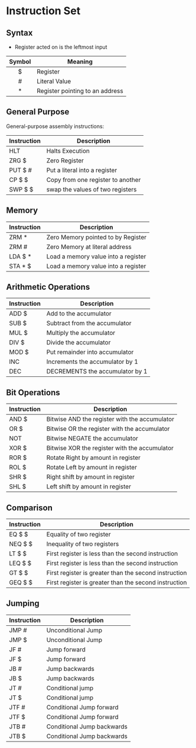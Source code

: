# Instruction Set

## Syntax

- Register acted on is the leftmost input

| Symbol | Meaning |
| :-: | -- |
| $ | Register |
| \# | Literal Value |
| \* | Register pointing to an address |

## General Purpose

General-purpose assembly instructions:

| Instruction | Description |
|--|--|
| HLT | Halts Execution |
| ZRG $ | Zero Register |
| PUT $ \#| Put a literal into a register |
| CP $ $ | Copy from one register to another|
| SWP $ $ | swap the values of two registers |

## Memory

| Instruction | Description |
|--|--|
| ZRM \* | Zero Memory pointed to by Register |
| ZRM \# | Zero Memory at literal address |
| LDA $ *| Load a memory value into a register |
| STA * $ | Load a memory value into a register |

## Arithmetic Operations

| Instruction | Description |
|--|--|
| ADD $ | Add to the accumulator |
| SUB $ | Subtract from the accumulator |
| MUL $ | Multiply the accumulator |
| DIV $ | Divide the accumulator |
| MOD $ | Put remainder into accumulator |
| INC | Increments the accumulator by 1 |
| DEC | DECREMENTS the accumulator by 1 |

## Bit Operations

| Instruction | Description |
|--|--|
| AND $| Bitwise AND the register with the accumulator |
| OR $| Bitwise OR the register with the accumulator |
| NOT | Bitwise NEGATE the accumulator |
| XOR $| Bitwise XOR the register with the accumulator |
| ROR $| Rotate Right by amount in register|
| ROL $| Rotate Left by amount in register|
| SHR $| Right shift by amount in register|
| SHL $| Left shift by amount in register|

## Comparison

| Instruction | Description |
|--|--|
| EQ $ $ | Equality of two register |
| NEQ $ $ | Inequality of two registers |
| LT $ $ | First register is less than the second instruction |
| LEQ $ $ | First register is less than the second instruction |
| GT $ $ | First register is greater than the second instruction |
| GEQ $ $ | First register is greater than the second instruction |

## Jumping

| Instruction | Description |
|--|--|
JMP \# | Unconditional Jump |
JMP \$ | Unconditional Jump |
JF \# | Jump forward |
JF \$ | Jump forward |
JB \# | Jump backwards |
JB \$ | Jump backwards |
JT \# | Conditional jump |
JT \$ | Conditional jump |
JTF \# | Conditional Jump forward |
JTF \$ | Conditional Jump forward |
JTB \# | Conditional Jump backwards |
JTB \$ | Conditional Jump backwards |
